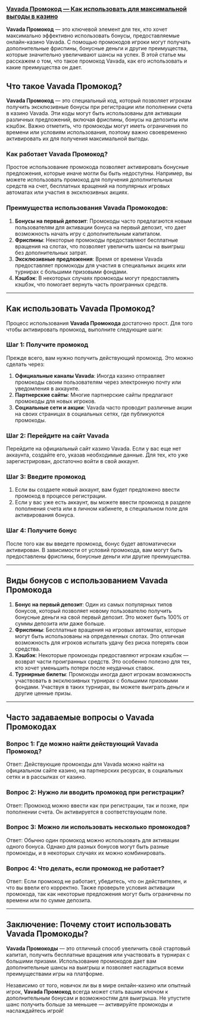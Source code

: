 ### [Vavada Промокод — Как использовать для максимальной выгоды в казино](https://partnervavadarv.com?promo=75590753-cc8b-4c4a-8d71-99b7a2293439-jud\&target=register)

**Vavada Промокод** — это ключевой элемент для тех, кто хочет максимально эффективно использовать бонусы, предоставляемые онлайн-казино Vavada. С помощью промокодов игроки могут получать дополнительные фриспины, бонусные деньги и другие преимущества, которые значительно увеличивают шансы на успех. В этой статье мы расскажем о том, что такое промокод Vavada, как его использовать и какие преимущества он дает.

## Что такое Vavada Промокод?

**Vavada Промокод** — это специальный код, который позволяет игрокам получить эксклюзивные бонусы при регистрации или пополнении счета в казино Vavada. Эти коды могут быть использованы для активации различных предложений, включая фриспины, бонусы на депозиты или кэшбэк. Важно отметить, что промокоды могут иметь ограничения по времени или условиям использования, поэтому важно своевременно активировать их для получения максимальной выгоды.

### Как работает Vavada Промокод?

Простое использование промокода позволяет активировать бонусные предложения, которые иначе могли бы быть недоступны. Например, вы можете использовать промокод для получения дополнительных средств на счет, бесплатных вращений на популярных игровых автоматах или участия в эксклюзивных акциях.

### Преимущества использования Vavada Промокодов:

1. **Бонусы на первый депозит**: Промокоды часто предлагаются новым пользователям для активации бонуса на первый депозит, что дает возможность начать игру с дополнительным капиталом.
2. **Фриспины**: Некоторые промокоды предоставляют бесплатные вращения на слотах, что позволяет увеличить шансы на выигрыш без дополнительных затрат.
3. **Эксклюзивные предложения**: Время от времени Vavada предоставляет промокоды для участия в специальных акциях или турнирах с большими призовыми фондами.
4. **Кэшбэк**: В некоторых случаях промокоды могут предоставлять кэшбэк, что помогает вернуть часть проигранных средств.

***

## Как использовать Vavada Промокод?

Процесс использования **Vavada Промокода** достаточно прост. Для того чтобы активировать промокод, выполните следующие шаги:

### Шаг 1: Получите промокод

Прежде всего, вам нужно получить действующий промокод. Это можно сделать через:

1. **Официальные каналы Vavada**: Иногда казино отправляет промокоды своим пользователям через электронную почту или уведомления в аккаунте.
2. **Партнерские сайты**: Многие партнерские сайты предлагают промокоды для новых игроков.
3. **Социальные сети и акции**: Vavada часто проводит различные акции на своих страницах в социальных сетях, где публикуются промокоды.

### Шаг 2: Перейдите на сайт Vavada

Перейдите на официальный сайт казино Vavada. Если у вас еще нет аккаунта, создайте его, указав необходимые данные. Для тех, кто уже зарегистрирован, достаточно войти в свой аккаунт.

### Шаг 3: Введите промокод

1. Если вы создаете новый аккаунт, вам будет предложено ввести промокод в процессе регистрации.
2. Если у вас уже есть аккаунт, вы можете ввести промокод в разделе пополнения счета или в личном кабинете, в специальном поле для активирования бонуса.

### Шаг 4: Получите бонус

После того как вы введете промокод, бонус будет автоматически активирован. В зависимости от условий промокода, вам могут быть предоставлены фриспины, бонусные деньги или другие преимущества.

***

## Виды бонусов с использованием Vavada Промокода

1. **Бонус на первый депозит**: Один из самых популярных типов бонусов, который позволяет новому пользователю получить бонусные деньги на свой первый депозит. Это может быть 100% от суммы депозита или даже больше.
2. **Фриспины**: Бесплатные вращения на игровых автоматах, которые могут быть использованы на определенных слотах. Это отличная возможность для игроков испытать удачу без риска потерять свои средства.
3. **Кэшбэк**: Некоторые промокоды предоставляют игрокам кэшбэк — возврат части проигранных средств. Это особенно полезно для тех, кто хочет уменьшить потери после неудачных ставок.
4. **Турнирные билеты**: Промокоды иногда дают игрокам возможность участвовать в эксклюзивных турнирах с большими призовыми фондами. Участвуя в таких турнирах, вы можете выиграть деньги и другие ценные призы.

***

## Часто задаваемые вопросы о Vavada Промокодах

### Вопрос 1: Где можно найти действующий Vavada Промокод?

Ответ: Действующие промокоды для Vavada можно найти на официальном сайте казино, на партнерских ресурсах, в социальных сетях и в рассылках от казино.

### Вопрос 2: Нужно ли вводить промокод при регистрации?

Ответ: Промокод можно ввести как при регистрации, так и позже, при пополнении счета. Он активируется в соответствующем поле.

### Вопрос 3: Можно ли использовать несколько промокодов?

Ответ: Обычно один промокод можно использовать для активации одного бонуса. Однако для разных бонусов могут быть разные промокоды, и в некоторых случаях их можно комбинировать.

### Вопрос 4: Что делать, если промокод не работает?

Ответ: Если промокод не работает, убедитесь, что он действителен, и что вы ввели его корректно. Также проверьте условия активации промокода, так как некоторые предложения могут быть ограничены по времени или по сумме депозита.

***

## Заключение: Почему стоит использовать Vavada Промокоды?

**Vavada Промокоды** — это отличный способ увеличить свой стартовый капитал, получить бесплатные вращения или участвовать в турнирах с большими призами. Использование промокодов дает вам дополнительные шансы на выигрыш и позволяет насладиться всеми преимуществами игры на платформе.

Независимо от того, новичок ли вы в мире онлайн-казино или опытный игрок, **Vavada Промокод** всегда может стать вашим ключом к дополнительным бонусам и возможностям для выигрыша. Не упустите шанс получить больше за меньшее — активируйте промокоды и наслаждайтесь игрой!
